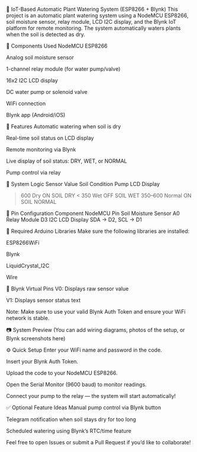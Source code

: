 🌿 IoT-Based Automatic Plant Watering System (ESP8266 + Blynk)
This project is an automatic plant watering system using a NodeMCU ESP8266, soil moisture sensor, relay module, LCD I2C display, and the Blynk IoT platform for remote monitoring. The system automatically waters plants when the soil is detected as dry.

🔧 Components Used
NodeMCU ESP8266

Analog soil moisture sensor

1-channel relay module (for water pump/valve)

16x2 I2C LCD display

DC water pump or solenoid valve

WiFi connection

Blynk app (Android/iOS)

📲 Features
Automatic watering when soil is dry

Real-time soil status on LCD display

Remote monitoring via Blynk

Live display of soil status: DRY, WET, or NORMAL

Pump control via relay

🧠 System Logic
Sensor Value	Soil Condition	Pump	LCD Display
> 600	Dry	ON	SOIL DRY
> < 350	Wet	OFF	SOIL WET
> 350–600	Normal	ON	SOIL NORMAL

🔌 Pin Configuration
Component	NodeMCU Pin
Soil Moisture Sensor	A0
Relay Module	D3
I2C LCD Display	SDA → D2, SCL → D1

🧪 Required Arduino Libraries
Make sure the following libraries are installed:

ESP8266WiFi

Blynk

LiquidCrystal_I2C

Wire

📱 Blynk Virtual Pins
V0: Displays raw sensor value

V1: Displays sensor status text

Note: Make sure to use your valid Blynk Auth Token and ensure your WiFi network is stable.

📷 System Preview
(You can add wiring diagrams, photos of the setup, or Blynk screenshots here)

⚙️ Quick Setup
Enter your WiFi name and password in the code.

Insert your Blynk Auth Token.

Upload the code to your NodeMCU ESP8266.

Open the Serial Monitor (9600 baud) to monitor readings.

Connect your pump to the relay — the system will start automatically!

✅ Optional Feature Ideas
Manual pump control via Blynk button

Telegram notification when soil stays dry for too long

Scheduled watering using Blynk’s RTC/time feature

Feel free to open Issues or submit a Pull Request if you’d like to collaborate!
